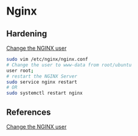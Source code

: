 # Nginx

## Hardening

[Change the NGINX user](https://fedingo.com/how-to-change-nginx-user/)
```bash
sudo vim /etc/nginx/nginx.conf
# Change the user to www-data from root/ubuntu
user root; 
# restart the NGINX Server
sudo service nginx restart
# OR
sudo systemctl restart nginx
```

## References

[Change the NGINX user](https://fedingo.com/how-to-change-nginx-user/)